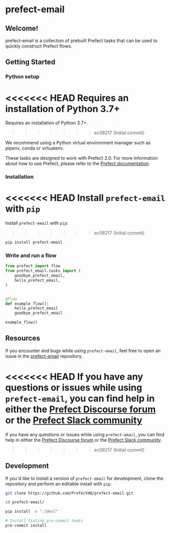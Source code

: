 # prefect-email

## Welcome!

prefect-email is a collection of prebuilt Prefect tasks that can be used to quickly construct Prefect flows.

## Getting Started

### Python setup

<<<<<<< HEAD
Requires an installation of Python 3.7+
=======
Requires an installation of Python 3.7+.
>>>>>>> ec08217 (Initial commit)

We recommend using a Python virtual environment manager such as pipenv, conda or virtualenv.

These tasks are designed to work with Prefect 2.0. For more information about how to use Prefect, please refer to the [Prefect documentation](https://orion-docs.prefect.io/).

### Installation

<<<<<<< HEAD
Install `prefect-email` with `pip`
=======
Install `prefect-email` with `pip`:
>>>>>>> ec08217 (Initial commit)

```bash
pip install prefect-email
```

### Write and run a flow

```python
from prefect import flow
from prefect_email.tasks import (
    goodbye_prefect_email,
    hello_prefect_email,
)


@flow
def example_flow():
    hello_prefect_email
    goodbye_prefect_email

example_flow()
```

## Resources

If you encounter and bugs while using `prefect-email`, feel free to open an issue in the [prefect-email](https://github.com/PrefectHQ/prefect-email) repository.

<<<<<<< HEAD
If you have any questions or issues while using `prefect-email`, you can find help in either the [Prefect Discourse forum](https://discourse.prefect.io/) or the [Prefect Slack community](https://prefect.io/slack)
=======
If you have any questions or issues while using `prefect-email`, you can find help in either the [Prefect Discourse forum](https://discourse.prefect.io/) or the [Prefect Slack community](https://prefect.io/slack).
>>>>>>> ec08217 (Initial commit)

## Development

If you'd like to install a version of `prefect-email` for development, clone the repository and perform an editable install with `pip`:

```bash
git clone https://github.com/PrefectHQ/prefect-email.git

cd prefect-email/

pip install -e ".[dev]"

# Install linting pre-commit hooks
pre-commit install
```
